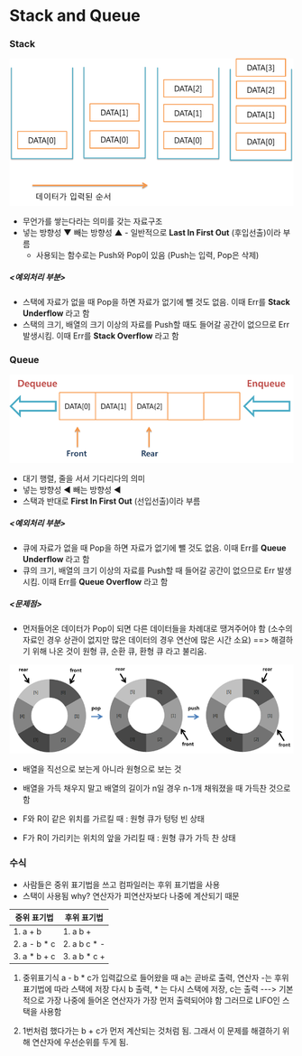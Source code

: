 Stack and Queue
===============

### Stack

![](image/stack2.png)

-	무언가를 쌓는다라는 의미를 갖는 자료구조
-	넣는 방향성 ▼ 빼는 방향성 ▲ - 일반적으로 **Last In First Out** (후입선출)이라 부름
	-	사용되는 함수로는 Push와 Pop이 있음 (Push는 입력, Pop은 삭제)

##### <예외처리 부분>

-	스택에 자료가 없을 때 Pop을 하면 자료가 없기에 뺄 것도 없음. 이때 Err를 **Stack Underflow** 라고 함
-	스택의 크기, 배열의 크기 이상의 자료를 Push할 때도 들어갈 공간이 없으므로 Err 발생시킴. 이때 Err를 **Stack Overflow** 라고 함

### Queue

![](image/queue2.png)

-	대기 행렬, 줄을 서서 기다리다의 의미
-	넣는 방향성 ◀ 빼는 방향성 ◀
-	스택과 반대로 **First In First Out** (선입선출)이라 부름

##### <예외처리 부분>

-	큐에 자료가 없을 때 Pop을 하면 자료가 없기에 뺄 것도 없음. 이때 Err를 **Queue Underflow** 라고 함
-	큐의 크기, 배열의 크기 이상의 자료를 Push할 때 들어갈 공간이 없으므로 Err 발생시킴. 이때 Err를 **Queue Overflow** 라고 함

##### <문제점>

-	먼저들어온 데이터가 Pop이 되면 다른 데이터들을 차례대로 땡겨주어야 함 (소수의 자료인 경우 상관이 없지만 많은 데이터의 경우 연산에 많은 시간 소요) ==> 해결하기 위해 나온 것이 원형 큐, 순환 큐, 환형 큐 라고 불리움.

![](image/circular_queue_.png)

-	배열을 직선으로 보는게 아니라 원형으로 보는 것
-	배열을 가득 채우지 말고 배열의 길이가 n일 경우 n-1개 채워졌을 때 가득찬 것으로 함

-	F와 R이 같은 위치를 가르킬 때 : 원형 큐가 텅텅 빈 상태

-	F가 R이 가리키는 위치의 앞을 가리킬 때 : 원형 큐가 가득 찬 상태

### 수식

-	사람들은 중위 표기법을 쓰고 컴파일러는 후위 표기법을 사용
-	스택이 사용됨 why? 연산자가 피연산자보다 나중에 계산되기 때문

| 중위 표기법  | 후위 표기법  |
|--------------|--------------|
| 1. a + b     | 1. a b +     |
| 2. a - b * c | 2. a b c * - |
| 3. a * b + c | 3. a b * c + |

1.	중위표기식 a - b * c가 입력값으로 들어왔을 때 a는 곧바로 출력, 연산자 -는 후위 표기법에 따라 스택에 저장 다시 b 출력, * 는 다시 스택에 저장, c는 출력 ---> 기본적으로 가장 나중에 들어온 연산자가 가장 먼저 출력되어야 함 그러므로 LIFO인 스택을 사용함

2.	1번처럼 했다가는 b + c가 먼저 계산되는 것처럼 됨. 그래서 이 문제를 해결하기 위해 연산자에 우선순위를 두게 됨.
